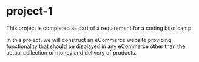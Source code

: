 # project-1

This project is completed as part of a requirement for a coding boot camp.  

In this project, we will construct an eCommerce website providing functionality that should be displayed in any eCommerce other than the actual collection of money and delivery of products.